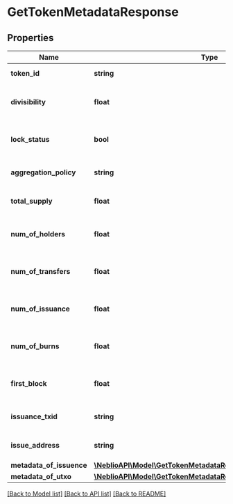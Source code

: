 # GetTokenMetadataResponse

## Properties
Name | Type | Description | Notes
------------ | ------------- | ------------- | -------------
**token_id** | **string** | ID of the token | [optional] 
**divisibility** | **float** | Decimal places the token is divisible to | [optional] 
**lock_status** | **bool** | Whether issuance of more tokens is locked | [optional] 
**aggregation_policy** | **string** | Whether the tokens are aggregatable | [optional] 
**total_supply** | **float** | Total number of tokens in supply | [optional] 
**num_of_holders** | **float** | Total number of addresses this token is held at | [optional] 
**num_of_transfers** | **float** | Total number of transactions of this token | [optional] 
**num_of_issuance** | **float** | Total number of times this token has been issued | [optional] 
**num_of_burns** | **float** | Number of times tokens have been burned | [optional] 
**first_block** | **float** | Block number token was issued in | [optional] 
**issuance_txid** | **string** | TXID the token was issued with | [optional] 
**issue_address** | **string** | Address that issued the tokens | [optional] 
**metadata_of_issuence** | [**\NeblioAPI\Model\GetTokenMetadataResponseMetadataOfIssuence**](GetTokenMetadataResponseMetadataOfIssuence.md) |  | [optional] 
**metadata_of_utxo** | [**\NeblioAPI\Model\GetTokenMetadataResponseMetadataOfIssuence**](GetTokenMetadataResponseMetadataOfIssuence.md) |  | [optional] 

[[Back to Model list]](../README.md#documentation-for-models) [[Back to API list]](../README.md#documentation-for-api-endpoints) [[Back to README]](../README.md)



